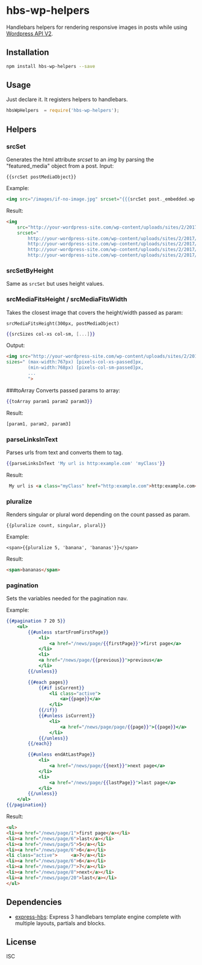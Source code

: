 # hbs-wp-helpers 

Handlebars helpers for rendering responsive images in posts while using [Wordpress API V2](https://www.npmjs.com/package/wpapi).

## Installation

```sh
npm install hbs-wp-helpers --save
```
## Usage
Just declare it. It registers helpers to handlebars.
```javascript
hbsWpHelpers  = require('hbs-wp-helpers');
```
## Helpers

### srcSet
Generates the html attribute *srcset* to an *img* by parsing the "featured_media" object from a post.
Input:
```javasctipt
{{srcSet postMediaObject}}
```
Example:
```handlebars
<img src="/images/if-no-image.jpg" srcset="{{{srcSet post._embedded.wp:featuredmedia.0. }}}">
```
Result:
```html
<img
    src="http://your-wordpress-site.com/wp-content/uploads/sites/2/2017/03/My-Image-1.jpg"
    srcset="
        http://your-wordpress-site.com/wp-content/uploads/sites/2/2017/03/My-Image-1-150x150.jpg 150w,
        http://your-wordpress-site.com/wp-content/uploads/sites/2/2017/03/My-Image-1-300x225.jpg 250w,
        http://your-wordpress-site.com/wp-content/uploads/sites/2/2017/03/My-Image-1-600x600.jpg 200w,
        http://your-wordpress-site.com/wp-content/uploads/sites/2/2017/03/My-Image-1-1280x720.jpg 320w ">
```

### srcSetByHeight
Same as `srcSet` but uses height values.

### srcMediaFitsHeight / srcMediaFitsWidth
Takes the closest image that covers the height/width passed as param:
```javasctipt
srcMediaFitsHeight(300px, postMediaObject)
```

```handlebars
{{srcSizes col-xs col-sm, [...]}}
```
Output:
```html
<img src="http://your-wordpress-site.com/wp-content/uploads/sites/2/2017/03/fullsize.jpg"
sizes=" (max-width:767px) [pixels-col-xs-passed]px,
        (min-width:768px) [pixels-col-sm-passed]px,
        ...
        ">
```

###toArray
Converts passed params to array:
 ```handlebars
 {{toArray param1 param2 param3}}
 ```
 Result:
```javascript
[param1, param2, param3]
```

### parseLinksInText
Parses urls from text and converts them to <a> tag.
```handlebars
{{parseLinksInText 'My url is http:example.com' 'myClass'}}
```
Result:
```HTML
 My url is <a class="myClass" href="http:example.com">http:example.com</a>
```

### pluralize
Renders singular or plural word depending on the count passed as param.
```handleabrs
{{pluralize count, singular, plural}}
```
Example:
```handleabrs
<span>{{pluralize 5, 'banana', 'bananas'}}</span>
```
Result:
```html
<span>bananas</span>
```

### pagination
Sets the variables needed for the pagination nav.

Example: 
```handlebars
{{#pagination 7 20 5}}
    <ul>
        {{#unless startFromFirstPage}}
            <li>
                <a href="/news/page/{{firstPage}}">first page</a>
            </li>
            <li>
            <a href="/news/page/{{previous}}">previous</a>
            </li>
        {{/unless}}

        {{#each pages}}
            {{#if isCurrent}}
                <li class="active">
                    <a>{{page}}</a>
                </li>
            {{/if}}
            {{#unless isCurrent}}
                <li>
                    <a href="/news/page/page/{{page}}">{{page}}</a>
                </li>
            {{/unless}}
        {{/each}}

        {{#unless endAtLastPage}}
            <li>
                <a href="/news/page/{{next}}">next page</a>
            </li>
            <li>
                <a href="/news/page/{{lastPage}}">last page</a>
            </li>
        {{/unless}}
    </ul>
{{/pagination}}
```
Result:
```html
<ul>
<li><a href="/news/page/1">first page</a></li>
<li><a href="/news/page/6">last</a></li>
<li><a href="/news/page/5">5</a></li>
<li><a href="/news/page/6">6</a></li>
<li class="active">     <a>7</a></li>
<li><a href="/news/page/6">6</a></li>
<li><a href="/news/page/7">7</a></li>
<li><a href="/news/page/8">next</a></li>
<li><a href="/news/page/20">last</a></li>
</ul>
```

## Dependencies

- [express-hbs](https://github.com/barc/express-hbs): Express 3 handlebars template engine complete with multiple layouts, partials and blocks.

## License

ISC
